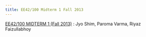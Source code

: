 ```yaml
---
title: EE42/100 Midterm 1 Fall 2013
---
```


[EE42/100 MIDTERM 1 (Fall 2013)](/static/pdf/42MT1fa13.pdf)
: Jyo Shim, Paroma Varma, Riyaz Faizullabhoy
